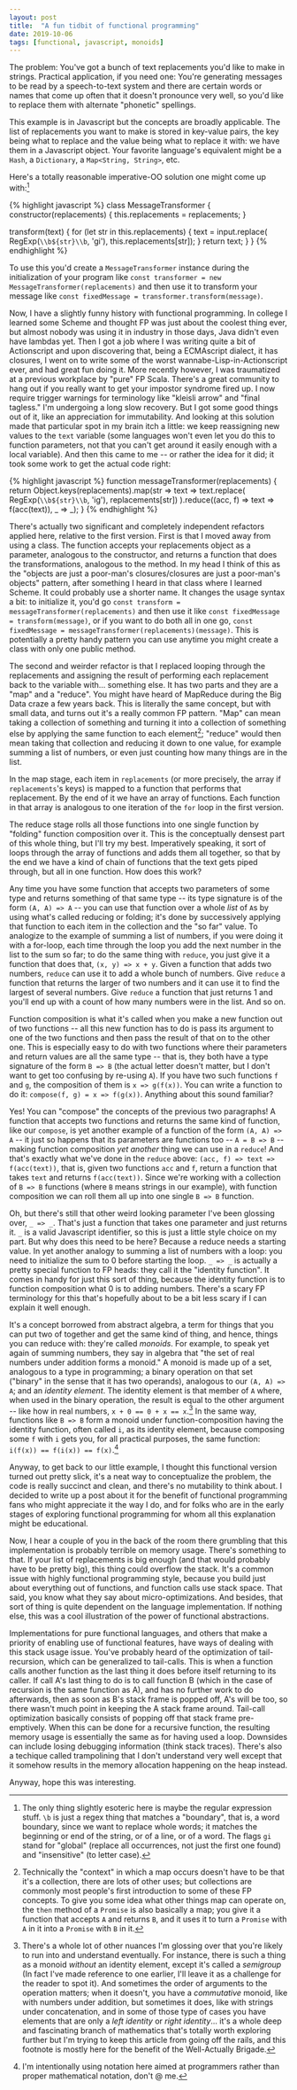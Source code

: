 ```yaml
---
layout: post
title:  "A fun tidbit of functional programming"
date: 2019-10-06
tags: [functional, javascript, monoids]
---
```


The problem: You've got a bunch of text replacements you'd like to make in
strings. Practical application, if you need one: You're generating messages to
be read by a speech-to-text system and there are certain words or names that
come up often that it doesn't pronounce very well, so you'd like to replace them
with alternate "phonetic" spellings.

This example is in Javascript but the concepts are broadly applicable. The list
of replacements you want to make is stored in key-value pairs, the key being
what to replace and the value being what to replace it with: we have them in a
Javascript object. Your favorite language's equivalent might be a `Hash`, a
`Dictionary`, a `Map<String, String>`, etc.

Here's a totally reasonable imperative-OO solution one might come up with:[^1]

{% highlight javascript %}
class MessageTransformer {
  constructor(replacements) {
    this.replacements = replacements;
  }

  transform(text) {
    for (let str in this.replacements) {
      text = input.replace(
        RegExp(`\\b${str}\\b`, 'gi'),
        this.replacements[str]);
    }
    return text;
  }
}
{% endhighlight %}

[^1]: The only thing slightly esoteric here is maybe the regular expression
    stuff. `\b` is just a regex thing that matches a "boundary", that is, a word
    boundary, since we want to replace whole words; it matches the beginning or
    end of the string, or of a line, or of a word. The flags `gi` stand for
    "global" (replace all occurrences, not just the first one found) and
    "insensitive" (to letter case).

To use this you'd create a `MessageTransformer` instance during the
initialization of your program like `const transformer = new
MessageTransformer(replacements)` and then use it to transform your message like
`const fixedMessage = transformer.transform(message)`.

Now, I have a slightly funny history with functional programming. In college I
learned some Scheme and thought FP was just about the coolest thing ever, but
almost nobody was using it in industry in those days, Java didn't even have
lambdas yet. Then I got a job where I was writing quite a bit of Actionscript
and upon discovering that, being a ECMAscript dialect, it has closures, I went
on to write some of the worst wannabe-Lisp-in-Actionscript ever, and had great
fun doing it. More recently however, I was traumatized at a previous workplace
by "pure" FP Scala. There's a great community to hang out if you really want to
get your impostor syndrome fired up. I now require trigger warnings for
terminology like "kleisli arrow" and "final tagless." I'm undergoing a long slow
recovery. But I got some good things out of it, like an appreciation for
immutability. And looking at this solution made that particular spot in my brain
itch a little: we keep reassigning new values to the `text` variable (some
languages won't even let you do this to function parameters, not that you can't
get around it easily enough with a local variable). And then this came to me --
or rather the idea for it did; it took some work to get the actual code right:

{% highlight javascript %}
function messageTransformer(replacements) {
  return Object.keys(replacements).map(str =>
    text => text.replace(
      RegExp(`\\b${str}\\b`, 'ig'),
      replacements[str])
  ).reduce((acc, f) => text => f(acc(text)), _ => _);
}
{% endhighlight %}

There's actually two significant and completely independent refactors applied
here, relative to the first version. First is that I moved away from using a
class. The function accepts your replacements object as a parameter, analogous
to the constructor, and returns a function that does the transformations,
analogous to the method. In my head I think of this as the "objects are just a
poor-man's closures/closures are just a poor-man's objects" pattern, after
something I heard in that class where I learned Scheme. It could probably use a
shorter name. It changes the usage syntax a bit: to initialize it, you'd go
`const transform = messageTransformer(replacements)` and then use it like `const
fixedMessage = transform(message)`, or if you want to do both all in one go,
`const fixedMessage = messageTransformer(replacements)(message)`. This is
potentially a pretty handy pattern you can use anytime you might create a class
with only one public method.

The second and weirder refactor is that I replaced looping through the
replacements and assigning the result of performing each replacement back to the
variable with... something else. It has two parts and they are a "map" and a
"reduce". You might have heard of MapReduce during the Big Data craze a few
years back. This is literally the same concept, but with small data, and turns
out it's a really common FP pattern. "Map" can mean taking a collection of
something and turning it into a collection of something else by applying the
same function to each element[^2]; "reduce" would then mean taking that
collection and reducing it down to one value, for example summing a list of
numbers, or even just counting how many things are in the list.

[^2]: Technically the "context" in which a map occurs doesn't have to be that
    it's a collection, there are lots of other uses; but collections are
    commonly most people's first introduction to some of these FP concepts. To
    give you some idea what other things map can operate on, the `then` method
    of a `Promise` is also basically a map; you give it a function that accepts
    `A` and returns `B`, and it uses it to turn a `Promise` with `A` in it into
    a `Promise` with `B` in it.

In the map stage, each item in `replacements` (or more precisely, the array if
`replacements`'s keys) is mapped to a function that performs that replacement.
By the end of it we have an array of functions. Each function in that array is
analogous to one iteration of the `for` loop in the first version.

The reduce stage rolls all those functions into one single function by "folding"
function composition over it. This is the conceptually densest part of this
whole thing, but I'll try my best. Imperatively speaking, it sort of loops
through the array of functions and adds them all together, so that by the end we
have a kind of chain of functions that the text gets piped through, but all in
one function. How does this work?

Any time you have some function that accepts two parameters of some type and
returns something of that same type -- its type signature is of the form `(A, A)
=> A` -- you can use that function over a whole _list_ of `A`s by using what's
called reducing or folding; it's done by successively applying that function to
each item in the collection and the "so far" value. To analogize to the example
of summing a list of numbers, if you were doing it with a for-loop, each time
through the loop you add the next number in the list to the sum so far; to do
the same thing with `reduce`, you just give it a function that does that, `(x,
y) => x + y`. Given a function that adds two numbers, `reduce` can use it to add
a whole bunch of numbers. Give `reduce` a function that returns the larger of
two numbers and it can use it to find the largest of several numbers. Give
`reduce` a function that just returns 1 and you'll end up with a count of how
many numbers were in the list. And so on.

Function composition is what it's called when you make a new function out of two
functions -- all this new function has to do is pass its argument to one of the
two functions and then pass the result of that on to the other one. This is
especially easy to do with two functions where their parameters and return
values are all the same type -- that is, they both have a type signature of the
form `B => B` (the actual letter doesn't matter, but I don't want to get too
confusing by re-using `A`). If you have two such functions `f` and `g`, the
composition of them is `x => g(f(x))`. You can write a function to do it:
`compose(f, g) = x => f(g(x))`. Anything about this sound familiar?

Yes! You can "compose" the concepts of the previous two paragraphs! A function
that accepts two functions and returns the same kind of function, like our
`compose`, is yet another example of a function of the form `(A, A) => A` -- it
just so happens that its parameters are functions too -- `A = B => B` -- making
function composition _yet another_ thing we can use in a `reduce`! And that's
exactly what we've done in the `reduce` above: `(acc, f) => text =>
f(acc(text))`, that is, given two functions `acc` and `f`, return a function
that takes `text` and returns `f(acc(text))`. Since we're working with a
collection of `B => B` functions (where `B` means strings in our example), with
function composition we can roll them all up into one single `B => B` function.

Oh, but there's still that other weird looking parameter I've been glossing
over, `_ => _`. That's just a function that takes one parameter and just returns
it. `_` is a valid Javascript identifier, so this is just a little style choice
on my part. But why does this need to be here? Because a reduce needs a starting
value. In yet another analogy to summing a list of numbers with a loop: you need
to initialize the sum to 0 before starting the loop. `_ => _` is actually a
pretty special function to FP heads: they call it the "identity function". It
comes in handy for just this sort of thing, because the identity function is to
function composition what 0 is to adding numbers. There's a scary FP terminology
for this that's hopefully about to be a bit less scary if I can explain it well
enough.

It's a concept borrowed from abstract algebra, a term for things that you can
put two of together and get the same kind of thing, and hence, things you can
reduce with: they're called _monoids_. For example, to speak yet again of
summing numbers, they say in algebra that "the set of real numbers under
addition forms a monoid." A monoid is made up of a set, analogous to a type in
programming; a binary operation on that set ("binary" in the sense that it has
two operands), analogous to our `(A, A) => A`; and an _identity element_. The
identity element is that member of `A` where, when used in the binary operation,
the result is equal to the other argument -- like how in real numbers, `x + 0 ==
0 + x == x`.[^3] In the same way, functions like `B => B` form a monoid under
function-composition having the identity function, often called `i`, as its
identity element, because composing some `f` with `i` gets you, for all
practical purposes, the same function: `i(f(x)) == f(i(x)) == f(x)`.[^4]

[^3]: There's a whole lot of other nuances I'm glossing over that you're likely
    to run into and understand eventually. For instance, there is such a thing
    as a monoid _without_ an identity element, except it's called a _semigroup_
    (In fact I've made reference to one earlier, I'll leave it as a challenge
    for the reader to spot it). And sometimes the order of arguments to the
    operation matters; when it doesn't, you have a _commutative_ monoid, like
    with numbers under addition, but sometimes it does, like with strings under
    concatenation, and in some of those type of cases you have elements that are
    only a _left identity_ or _right identity_... it's a whole deep and
    fascinating branch of mathematics that's totally worth exploring further but
    I'm trying to keep this article from going off the rails, and this footnote
    is mostly here for the benefit of the Well-Actually Brigade.

[^4]: I'm intentionally using notation here aimed at programmers rather than
    proper mathematical notation, don't @ me.

Anyway, to get back to our little example, I thought this functional version
turned out pretty slick, it's a neat way to conceptualize the problem, the code
is really succinct and clean, and there's no mutability to think about. I
decided to write up a post about it for the benefit of functional programming
fans who might appreciate it the way I do, and for folks who are in the early
stages of exploring functional programming for whom all this explanation might
be educational.

Now, I hear a couple of you in the back of the room there grumbling that this
implementation is probably terrible on memory usage. There's something to that.
If your list of replacements is big enough (and that would probably have to be
pretty big), this thing could overflow the stack. It's a common issue with
highly functional programming style, because you build just about everything out
of functions, and function calls use stack space. That said, you know what they
say about micro-optimizations. And besides, that sort of thing is quite
dependent on the language implementation. If nothing else, this was a cool
illustration of the power of functional abstractions.

Implementations for pure functional languages, and others that make a priority
of enabling use of functional features, have ways of dealing with this stack
usage issue. You've probably heard of the optimization of tail-recursion, which
can be generalized to tail-calls. This is when a function calls another function
as the last thing it does before itself returning to its caller. If call A's
last thing to do is to call function B (which in the case of recursion is the
same function as A), and has no further work to do afterwards, then as soon as
B's stack frame is popped off, A's will be too, so there wasn't much point in
keeping the A stack frame around. Tail-call optimization basically consists of
popping off that stack frame pre-emptively. When this can be done for a
recursive function, the resulting memory usage is essentially the same as for
having used a loop. Downsides can include losing debugging information (think
stack traces). There's also a techique called trampolining that I don't
understand very well except that it somehow results in the memory allocation
happening on the heap instead.

Anyway, hope this was interesting.
